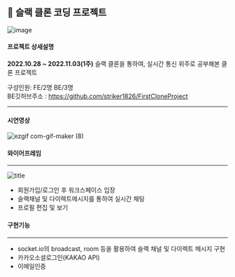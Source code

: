 ## 💬 슬랙 클론 코딩 프로젝트
![image](https://user-images.githubusercontent.com/113953473/209984325-633ebb9f-5b47-4479-bdc3-f0919c05bca1.png)

#### 프로젝트 상세설명
**2022.10.28 ~ 2022.11.03(1주)**
슬랙 클론을 통하여, 실시간 통신 위주로 공부해본 클론 프로젝트

구성인원: FE/2명  BE/3명 <br>
   BE깃허브주소 : https://github.com/striker1826/FirstCloneProject

---
#### 시연영상
![ezgif com-gif-maker (8)](https://user-images.githubusercontent.com/113953473/200617026-23f84409-f420-4c58-9872-acc0cec75bb4.gif)

   
#### 와이어프레임

---
![title](https://user-images.githubusercontent.com/113953473/198820655-18f40cfb-8ee5-49d7-8c8f-99cd03f783ad.png)   

- 회원가입/로그인 후 워크스페이스 입장
- 슬랙채널 및 다이렉트메시지를 통하여 실시간 채팅
- 프로필 편집 및 보기

#### 구현기능
---

- socket.io의 broadcast, room 등을 활용하여 슬랙 채널 및 다이렉트 메시지 구현
- 카카오소셜로그인(KAKAO API)
- 이메일인증

